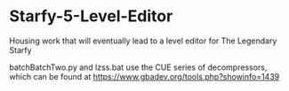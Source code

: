 # Starfy-5-Level-Editor
Housing work that will eventually lead to a level editor for The Legendary Starfy

batchBatchTwo.py and lzss.bat use the CUE series of decompressors, which can be found at
https://www.gbadev.org/tools.php?showinfo=1439
